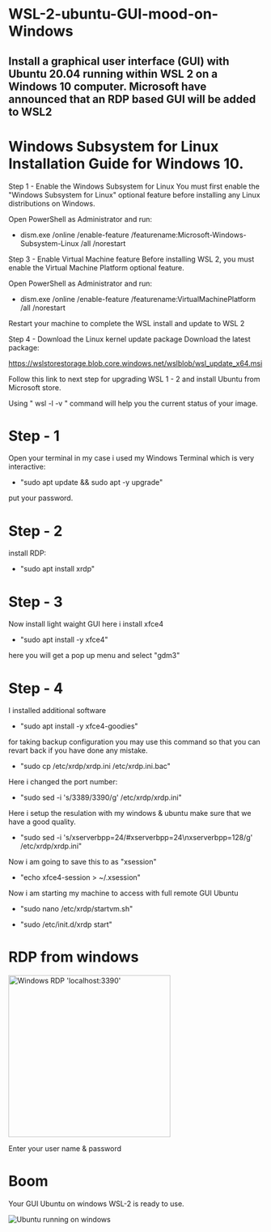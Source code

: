 # WSL-2-ubuntu-GUI-mood-on-Windows
Install a graphical user interface (GUI) with Ubuntu 20.04 running within WSL 2 on a Windows 10 computer. Microsoft have announced that an RDP based GUI will be added to WSL2
-----------------------------------------------------------------
# Windows Subsystem for Linux Installation Guide for Windows 10.

Step 1 - Enable the Windows Subsystem for Linux
You must first enable the "Windows Subsystem for Linux" optional feature before installing any Linux distributions on Windows.

Open PowerShell as Administrator and run:

* dism.exe /online /enable-feature /featurename:Microsoft-Windows-Subsystem-Linux /all /norestart

Step 3 - Enable Virtual Machine feature
Before installing WSL 2, you must enable the Virtual Machine Platform optional feature.

Open PowerShell as Administrator and run:

* dism.exe /online /enable-feature /featurename:VirtualMachinePlatform /all /norestart

Restart your machine to complete the WSL install and update to WSL 2

Step 4 - Download the Linux kernel update package
Download the latest package:

https://wslstorestorage.blob.core.windows.net/wslblob/wsl_update_x64.msi

Follow this link to next step for upgrading WSL 1 - 2 and install Ubuntu from Microsoft store.

Using " wsl -l -v " command will help you the current status of your image. 

# Step - 1

Open your terminal in my case i used my Windows Terminal which is very interactive: 

* "sudo apt update && sudo apt -y upgrade"

put your password. 

# Step - 2

install RDP:

* "sudo apt install xrdp"

# Step - 3
Now install light waight GUI here i install xfce4

* "sudo apt install -y xfce4"

here you will get a pop up menu and select "gdm3"

# Step - 4

I installed additional software 

* "sudo apt install -y xfce4-goodies"

for taking backup configuration you may use this command so that you can revart back if you have done any mistake.

* "sudo cp /etc/xrdp/xrdp.ini /etc/xrdp.ini.bac"

Here i changed the port number:

* "sudo sed -i 's/3389/3390/g' /etc/xrdp/xrdp.ini"

Here i setup the resulation with my windows & ubuntu make sure that we have a good quality.

* "sudo sed -i 's/xserverbpp=24/#xserverbpp=24\nxserverbpp=128/g' /etc/xrdp/xrdp.ini"

Now i am going to save this to as "xsession"

* "echo xfce4-session > ~/.xsession"

Now i am starting my machine to access with full remote GUI Ubuntu 

* "sudo nano /etc/xrdp/startvm.sh"

* "sudo /etc/init.d/xrdp start"

# RDP from windows 

<img width="320" alt="Windows RDP 'localhost:3390' " src="https://user-images.githubusercontent.com/10571987/102717854-1de43e80-430f-11eb-8e7c-84f6b540f94f.png">

Enter your user name & password
# Boom
 Your GUI Ubuntu on windows WSL-2 is ready to use.

![Ubuntu running on windows](https://user-images.githubusercontent.com/10571987/102718124-b0d1a880-4310-11eb-9035-bf67b67d9653.jpeg)

